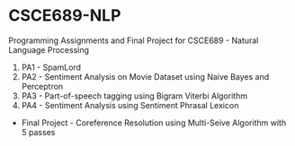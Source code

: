# CSCE689-NLP
Programming Assignments and Final Project for CSCE689 - Natural Language Processing

1. PA1 - SpamLord
2. PA2 - Sentiment Analysis on Movie Dataset using Naive Bayes and Perceptron
3. PA3 - Part-of-speech tagging using Bigram Viterbi Algorithm
4. PA4 - Sentiment Analysis using Sentiment Phrasal Lexicon

* Final Project - Coreference Resolution using Multi-Seive Algorithm with 5 passes
